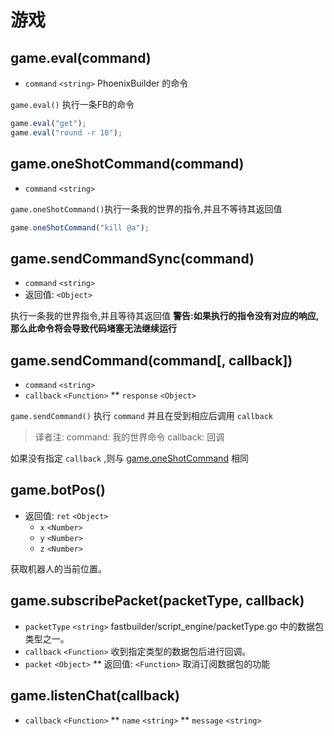 # 游戏

## game.eval(command)
* `command` `<string>` PhoenixBuilder 的命令

`game.eval()` 执行一条FB的命令

```javascript
game.eval("get");
game.eval("round -r 10");
```

## game.oneShotCommand(command)
* `command` `<string>`

`game.oneShotCommand()`执行一条我的世界的指令,并且不等待其返回值

```javascript
game.oneShotCommand("kill @a");
```

## game.sendCommandSync(command)
* `command` `<string>`
* 返回值: `<Object>`

执行一条我的世界指令,并且等待其返回值
**警告:如果执行的指令没有对应的响应,那么此命令将会导致代码堵塞无法继续运行**

## game.sendCommand(command[, callback])
* `command` `<string>`
* `callback` `<Function>`
** `response` `<Object>`

`game.sendCommand()` 执行 `command` 并且在受到相应后调用 `callback` 
> 译者注:
>  command: 我的世界命令
>  callback: 回调

如果没有指定 `callback` ,则与  [game.oneShotCommand](game.md#gameoneshotcommandcommand)  相同

## game.botPos()
* 返回值: `ret` `<Object>`
  * `x` `<Number>`
  * `y` `<Number>`
  * `z` `<Number>`

获取机器人的当前位置。

##  game.subscribePacket(packetType, callback)
* `packetType` `<string>` fastbuilder/script_engine/packetType.go 中的数据包类型之一。
* `callback` `<Function>` 收到指定类型的数据包后进行回调。
* `packet` `<Object>`
** 返回值: `<Function>` 取消订阅数据包的功能

##  game.listenChat(callback)
* `callback` `<Function>`
** `name` `<string>`
** `message` `<string>`



